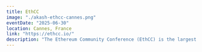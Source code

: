 ```yaml
---
title: EthCC
image: "./akash-ethcc-cannes.png"
eventDate: "2025-06-30"
location: Cannes, France
link: "https://ethcc.io/"
description: "The Ethereum Community Conference (EthCC) is the largest annual European Ethereum event focused on technology and community. Four intense days of conferences, networking and learning."
---
```

